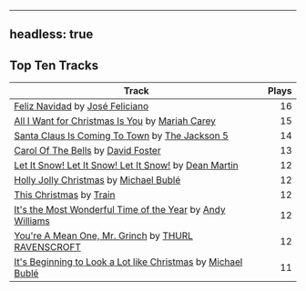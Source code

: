 
---
headless: true
---

## Top Ten Tracks

| Track | Plays |
| --- |  ---: |
|[Feliz Navidad](/songs/feliz-navidad) by [José Feliciano](/artists/jose-feliciano-30507)| 16|
|[All I Want for Christmas Is You](/songs/all-i-want-for-christmas-is-you) by [Mariah Carey](/artists/mariah-carey-31885)| 15|
|[Santa Claus Is Coming To Town](/songs/santa-claus-is-coming-to-town) by [The Jackson 5](/artists/the-jackson-5-35053)| 14|
|[Carol Of The Bells](/songs/carol-of-the-bells) by [David Foster](/artists/david-foster-58573)| 13|
|[Let It Snow! Let It Snow! Let It Snow!](/songs/let-it-snow-let-it-snow-let-it-snow) by [Dean Martin](/artists/dean-martin-6555)| 12|
|[Holly Jolly Christmas](/songs/holly-jolly-christmas) by [Michael Bublé](/artists/michael-buble-58319)| 12|
|[This Christmas](/songs/this-christmas) by [Train](/artists/train-90187)| 12|
|[It's the Most Wonderful Time of the Year](/songs/its-the-most-wonderful-time-of-the-year) by [Andy Williams](/artists/andy-williams-16425)| 12|
|[You're A Mean One, Mr. Grinch](/songs/youre-a-mean-one-mr-grinch) by [THURL RAVENSCROFT](/artists/thurl-ravenscroft-89607)| 12|
|[It's Beginning to Look a Lot like Christmas](/songs/its-beginning-to-look-a-lot-like-christmas) by [Michael Bublé](/artists/michael-buble-58319)| 11|
